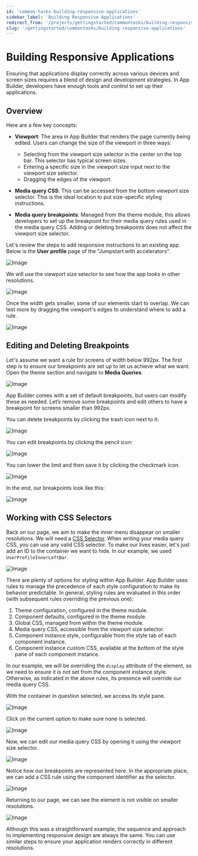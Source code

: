 ```yaml
---
id: 'common-tasks-building-responsive-applications'
sidebar_label: 'Building Responsive Applications'
redirect_from: '/projects/gettingstarted/commontasks/building-responsive-applications'
slug: '/gettingstarted/commontasks/building-responsive-applications'
---
```



# Building Responsive Applications

Ensuring that applications display correctly across various devices and screen sizes requires a blend of design and development strategies. In App Builder, developers have enough tools and control to set up their applications.

## Overview

Here are a few key concepts:

 - **Viewport**: The area in App Builder that renders the page currently being edited. Users can change the size of the viewport in three ways:
	- Selecting from the viewport size selector in the center on the top bar. This selector has typical screen sizes.
	- Entering a specific size in the viewport size input next to the viewport size selector.
	- Dragging the edges of the viewport.

 - **Media query CSS**: This can be accessed from the bottom viewport size selector. This is the ideal location to put size-specific styling instructions.

 - **Media query breakpoints**: Managed from the theme module, this allows developers to set up the breakpoint for their media query rules used in the media query CSS. Adding or deleting breakpoints does not affect the viewport size selector.

Let's review the steps to add responsive instructions to an existing app. Below is the **User profile** page of the "Jumpstart with accelerators”.


![Image](./_images/common-tasks-building-responsive-applications-02.png)

 We will use the viewport size selector to see how the app looks in other resolutions.


![Image](./_images/common-tasks-building-responsive-applications-03.png)


Once the width gets smaller, some of our elements start to overlap. We can test more by dragging the viewport's edges to understand where to add a rule.


![Image](./_images/common-tasks-building-responsive-applications-04.png)


## Editing and Deleting Breakpoints

Let's assume we want a rule for screens of width below 992px. The first step is to ensure our breakpoints are set up to let us achieve what we want. Open the theme section and navigate to **Media Queries**.


![Image](./_images/common-tasks-building-responsive-applications-05.png)


App Builder comes with a set of default breakpoints, but users can modify these as needed. Let’s remove some breakpoints and edit others to have a breakpoint for screens smaller than 992px. 

You can delete breakpoints by clicking the trash icon next to it:


![Image](./_images/common-tasks-building-responsive-applications-06.png)


You can edit breakpoints by clicking the pencil icon:


![Image](./_images/common-tasks-building-responsive-applications-07.png)


You can lower the limit and then save it by clicking the checkmark icon.


![Image](./_images/common-tasks-building-responsive-applications-10.png)

In the end, our breakpoints look like this:


![Image](./_images/common-tasks-building-responsive-applications-11.png)


## Working with CSS Selectors

Back on our page, we aim to make the inner menu disappear on smaller resolutions. We will need a [CSS Selector](https://www.w3schools.com/cssref/css_selectors.php). When writing your media query CSS, you can use any valid CSS selector. To make our lives easier, let's just add an ID to the container we want to hide. In our example, we used `UserProfileInnerLeftBar`.


![Image](./_images/common-tasks-building-responsive-applications-12.png)


There are plenty of options for styling within App Builder. App Builder uses rules to manage the precedence of each style configuration to make its behavior predictable. In general, styling rules are evaluated in this order (with subsequent rules overriding the previous one):

 1. Theme configuration, configured in the theme module.
 2. Component defaults, configured in the theme module.
 3. Global CSS, managed from within the theme module.
 4. Media query CSS, accessible from the viewport size selector.
 5. Component instance style, configurable from the style tab of each component instance. 
 6. Component instance custom CSS, available at the bottom of the style pane of each component instance.

In our example, we will be overriding the `display` attribute of the element, so we need to ensure it is not set from the component instance style. Otherwise, as indicated in the above rules, its presence will override our media query CSS.

With the container in question selected, we access its style pane.


![Image](./_images/common-tasks-building-responsive-applications-13.png)


Click on the current option to make sure none is selected.


![Image](./_images/common-tasks-building-responsive-applications-14.png)


Now, we can edit our media query CSS by opening it using the viewport size selector.


![Image](./_images/common-tasks-building-responsive-applications-15.png)



Notice how our breakpoints are represented here. In the appropriate place, we can add a CSS rule using the component identifier as the selector.


![Image](./_images/common-tasks-building-responsive-applications-16.png)


Returning to our page, we can see the element is not visible on smaller resolutions.


![Image](./_images/common-tasks-building-responsive-applications-17.png)


Although this was a straightforward example, the sequence and approach to implementing responsive design are always the same. You can use similar steps to ensure your application renders correctly in different resolutions.
